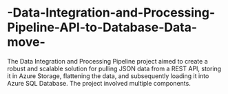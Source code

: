 # -Data-Integration-and-Processing-Pipeline-API-to-Database-Data-move-
The Data Integration and Processing Pipeline project aimed to create a robust and scalable solution for pulling JSON data  from a REST API, storing it in Azure Storage, flattening the data, and subsequently loading it into Azure SQL Database.  The project involved multiple components.
